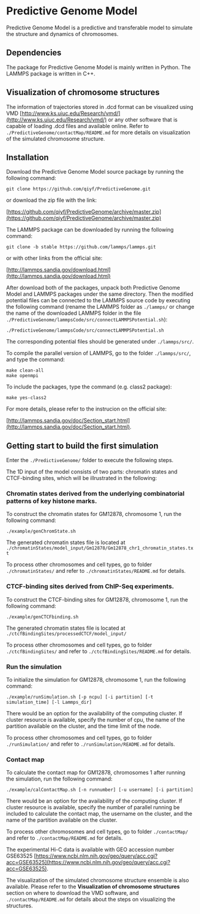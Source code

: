 # Predictive Genome Model  
Predictive Genome Model is a predictive and transferable model to simulate the structure and dynamics of chromosomes.

## Dependencies  
The package for Predictive Genome Model is mainly written in Python. The LAMMPS package is written in C++.

## Visualization of chromosome structures  
The information of trajectories stored in .dcd format can be visualized using VMD [http://www.ks.uiuc.edu/Research/vmd/](http://www.ks.uiuc.edu/Research/vmd/) or any other software that is capable of loading .dcd files and available online. Refer to `./PredictiveGenome/contactMap/README.md` for more details on visualization of the simulated chromosome structure.

## Installation
Download the Predictive Genome Model source package by running the following command:
```
git clone https://github.com/qiyf/PredictiveGenome.git
```
or download the zip file with the link:  

[https://github.com/qiyf/PredictiveGenome/archive/master.zip](https://github.com/qiyf/PredictiveGenome/archive/master.zip)  

The LAMMPS package can be downloaded by running the following command:
```
git clone -b stable https://github.com/lammps/lammps.git
```
or with other links from the official site:

[http://lammps.sandia.gov/download.html](http://lammps.sandia.gov/download.html)

After download both of the packages, unpack both Predictive Genome Model and LAMMPS packages under the same directory. Then the modified potential files can be connected to the LAMMPS source code by executing the following command (rename the LAMMPS folder as `./lammps/` or change the name of the downloaded LAMMPS folder in the file `./PredictiveGenome/lammpsCode/src/connectLAMMPSPotential.sh`):
```
./PredictiveGenome/lammpsCode/src/connectLAMMPSPotential.sh
```
The corresponding potential files should be generated under `./lammps/src/`.

To compile the parallel version of LAMMPS, go to the folder `./lammps/src/`, and type the command:
```
make clean-all
make openmpi
```
To include the packages, type the command (e.g. class2 package):
```
make yes-class2
```
For more details, please refer to the instrucion on the official site:

[http://lammps.sandia.gov/doc/Section_start.html](http://lammps.sandia.gov/doc/Section_start.html).

## Getting start to build the first simulation  
Enter the `./PredictiveGenome/` folder to execute the following steps.

The 1D input of the model consists of two parts: chromatin states and CTCF-binding sites, which will be illrustrated in the following: 

### Chromatin states derived from the underlying combinatorial patterns of key histone marks.  
To construct the chromatin states for GM12878, chromosome 1, run the following command:  
```
./example/genChromState.sh
```
The generated chromatin states file is located at `./chromatinStates/model_input/Gm12878/Gm12878_chr1_chromatin_states.txt`  

To process other chromosomes and cell types, go to folder `./chromatinStates/` and refer to `./chromatinStates/README.md` for details.  

### CTCF-binding sites derived from ChIP-Seq experiments.
To construct the CTCF-binding sites for GM12878, chromosome 1, run the following command:
```
./example/genCTCFbinding.sh
```
The generated chromatin states file is located at `./ctcfBindingSites/processedCTCF/model_input/`  

To process other chromosomes and cell types, go to folder `./ctcfBindingSites/` and refer to `./ctcfBindingSites/README.md` for details.  

### Run the simulation
To initialize the simulation for GM12878, chromosome 1, run the following command:  
```
./example/runSimulation.sh [-p ncpu] [-i partition] [-t simulation_time] [-l Lammps_dir]
```
There would be an option for the availability of the computing cluster. If cluster resource is available, specify the number of cpu, the name of the partition available on the cluster, and the time limit of the node.  

To process other chromosomes and cell types, go to folder `./runSimulation/` and refer to `./runSimulation/README.md` for details.  

### Contact map
To calculate the contact map for GM12878, chromosomes 1 after running the simulation, run the following command:
```
./example/calContactMap.sh [-n runnumber] [-u username] [-i partition]
```
There would be an option for the availability of the computing cluster. If cluster resource is available, specify the number of parallel running be included to calculate the contact map, the username on the cluster, and the name of the partition available on the cluster.  

To process other chromosomes and cell types, go to folder `./contactMap/` and refer to `./contactMap/README.md` for details.  

The experimental Hi-C data is available with GEO accession number GSE63525 [https://www.ncbi.nlm.nih.gov/geo/query/acc.cgi?acc=GSE63525](https://www.ncbi.nlm.nih.gov/geo/query/acc.cgi?acc=GSE63525).  

The visualization of the simulated chromosome structure ensemble is also available. Please refer to the **Visualization of chromosome structures** section on where to download the VMD software, and `./contactMap/README.md` for details about the steps on visualizing the structures.  